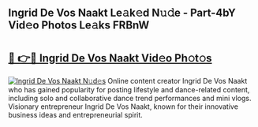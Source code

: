 ## Ingrid De Vos Naakt Le𝚊k𝚎d N𝚞𝚍e - Part-4bY Vid𝚎o Photos Le𝚊ks FRBnW

# <h2><a href="http://fb3voi.evod.top/?m=Ingrid+De+Vos+Naakt">🔗 👉🔴 Ingrid De Vos Naakt Vid𝚎o Ph𝚘t𝚘s</a></h2>

[![Ingrid De Vos Naakt N𝚞d𝚎s](https://i.imgur.com/8V9OHl7.gif)](http://fb3voi.evod.top/?m=Ingrid+De+Vos+Naakt)
Online content creator Ingrid De Vos Naakt who has gained popularity for posting lifestyle and dance-related content, including solo and collaborative dance trend performances and mini vlogs. Visionary entrepreneur Ingrid De Vos Naakt, known for their innovative business ideas and entrepreneurial spirit. 
